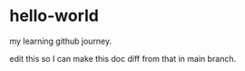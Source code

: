 # hello-world
my learning github journey.

edit this so I can make this doc diff from that in main branch.
